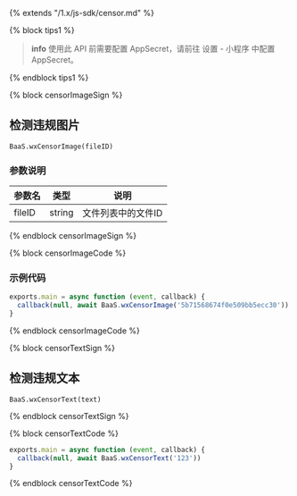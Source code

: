 {% extends "/1.x/js-sdk/censor.md" %}

{% block tips1 %}

> **info**
> 使用此 API 前需要配置 AppSecret，请前往 设置 - 小程序 中配置 AppSecret。

{% endblock tips1 %}


{% block censorImageSign %}

## 检测违规图片

`BaaS.wxCensorImage(fileID)`

### 参数说明

| 参数名   | 类型   | 说明     |
|----------|--------|----------|
| fileID | string | 文件列表中的文件ID |

{% endblock censorImageSign %}

{% block censorImageCode %}

### 示例代码
```javascript
exports.main = async function (event, callback) {
  callback(null, await BaaS.wxCensorImage('5b71568674f0e509bb5ecc30'))
}
```
{% endblock censorImageCode %}


{% block censorTextSign %}

## 检测违规文本

`BaaS.wxCensorText(text)`

{% endblock censorTextSign %}

{% block censorTextCode %}

```javascript
exports.main = async function (event, callback) {
  callback(null, await BaaS.wxCensorText('123'))
}
```

{% endblock censorTextCode %}